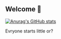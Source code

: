 ## Welcome 👋
[![Anurag's GitHub stats](https://github-readme-stats.vercel.app/api?username=BreakingTV)](https://github.com/anuraghazra/github-readme-stats)

Evryone starts little or?
